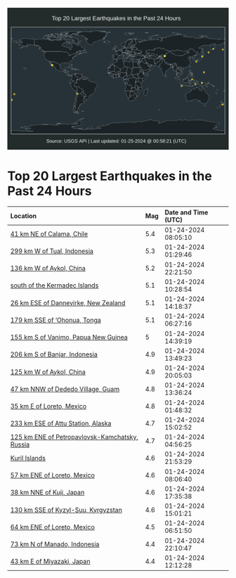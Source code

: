 ![Map](./map.png)

# Top 20 Largest Earthquakes in the Past 24 Hours

| Location | Mag | Date and Time (UTC) |
|:---|:---|:---|
| [41 km NE of Calama, Chile](https://earthquake.usgs.gov/earthquakes/eventpage/us7000ltf3) | 5.4 | 01-24-2024 08:05:10 |
| [299 km W of Tual, Indonesia](https://earthquake.usgs.gov/earthquakes/eventpage/us7000ltcl) | 5.3 | 01-24-2024 01:29:46 |
| [136 km W of Aykol, China](https://earthquake.usgs.gov/earthquakes/eventpage/us7000ltl0) | 5.2 | 01-24-2024 22:21:50 |
| [south of the Kermadec Islands](https://earthquake.usgs.gov/earthquakes/eventpage/us7000ltg1) | 5.1 | 01-24-2024 10:28:54 |
| [26 km ESE of Dannevirke, New Zealand](https://earthquake.usgs.gov/earthquakes/eventpage/us7000ltgv) | 5.1 | 01-24-2024 14:18:37 |
| [179 km SSE of ‘Ohonua, Tonga](https://earthquake.usgs.gov/earthquakes/eventpage/us7000ltec) | 5.1 | 01-24-2024 06:27:16 |
| [155 km S of Vanimo, Papua New Guinea](https://earthquake.usgs.gov/earthquakes/eventpage/us7000lth2) | 5 | 01-24-2024 14:39:19 |
| [206 km S of Banjar, Indonesia](https://earthquake.usgs.gov/earthquakes/eventpage/us7000ltgs) | 4.9 | 01-24-2024 13:49:23 |
| [125 km W of Aykol, China](https://earthquake.usgs.gov/earthquakes/eventpage/us7000ltjz) | 4.9 | 01-24-2024 20:05:03 |
| [47 km NNW of Dededo Village, Guam](https://earthquake.usgs.gov/earthquakes/eventpage/us7000ltgp) | 4.8 | 01-24-2024 13:36:24 |
| [35 km E of Loreto, Mexico](https://earthquake.usgs.gov/earthquakes/eventpage/us7000ltcx) | 4.8 | 01-24-2024 01:48:32 |
| [233 km ESE of Attu Station, Alaska](https://earthquake.usgs.gov/earthquakes/eventpage/us7000lth4) | 4.7 | 01-24-2024 15:02:52 |
| [125 km ENE of Petropavlovsk-Kamchatsky, Russia](https://earthquake.usgs.gov/earthquakes/eventpage/us7000ltdz) | 4.7 | 01-24-2024 04:56:25 |
| [Kuril Islands](https://earthquake.usgs.gov/earthquakes/eventpage/us7000ltkt) | 4.6 | 01-24-2024 21:53:29 |
| [57 km ENE of Loreto, Mexico](https://earthquake.usgs.gov/earthquakes/eventpage/us7000ltf5) | 4.6 | 01-24-2024 08:06:40 |
| [38 km NNE of Kuji, Japan](https://earthquake.usgs.gov/earthquakes/eventpage/us7000ltix) | 4.6 | 01-24-2024 17:35:38 |
| [130 km SSE of Kyzyl-Suu, Kyrgyzstan](https://earthquake.usgs.gov/earthquakes/eventpage/us7000lth3) | 4.6 | 01-24-2024 15:01:21 |
| [64 km ENE of Loreto, Mexico](https://earthquake.usgs.gov/earthquakes/eventpage/us7000ltei) | 4.5 | 01-24-2024 06:51:50 |
| [73 km N of Manado, Indonesia](https://earthquake.usgs.gov/earthquakes/eventpage/us7000ltky) | 4.4 | 01-24-2024 22:10:47 |
| [43 km E of Miyazaki, Japan](https://earthquake.usgs.gov/earthquakes/eventpage/us7000ltgh) | 4.4 | 01-24-2024 12:12:28 |

